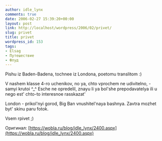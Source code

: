 ```yaml
---
author: idle_lynx
comments: true
date: 2006-02-27 15:39:20+00:00
layout: post
link: http://localhost/wordpress/2006/02/privet/
slug: privet
title: privet
wordpress_id: 153
tags:
- Elsag
- Путешествие
- Флуд
---
```


Pishu iz Baden-Badena, tochnee iz Londona, poetomu translitom :)

V nashem klasse 4-ro uchenikov, no ya, chto vprochem ne udivitelno, - samyi krutoi ^_^ Esche ne opredelil, znayu li ya bol'she prepodavatelya ili u nego est' chto-to interesnoe rasskazat'

London - prikol'nyi gorod, Big Ban vnushitel'naya bashnya. Zavtra mozhet byt' skinu paru fotok.

Vsem rpivet ;)

Оригинал: [https://wobla.ru/blog/idle_lynx/2400.aspx](https://wobla.ru/blog/idle_lynx/2400.aspx)
